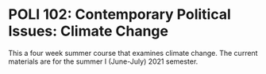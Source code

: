 # POLI 102: Contemporary Political Issues: Climate Change 

This a four week summer course that examines climate change. The current materials are for the summer I (June-July) 2021 semester. 



